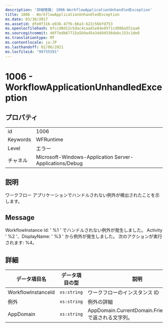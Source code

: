 ```yaml
---
description: '詳細情報: 1006-WorkflowApplicationUnhandledException'
title: 1006 - WorkflowApplicationUnhandledException
ms.date: 03/30/2017
ms.assetid: dfe0f316-e03b-47fb-b6a3-622c56bfd753
ms.openlocfilehash: bfccd0d12c5dac4caad1e84e95f1cd096a551aa0
ms.sourcegitcommit: ddf7edb67715a5b9a45e3dd44536dabc153c1de0
ms.translationtype: MT
ms.contentlocale: ja-JP
ms.lasthandoff: 02/06/2021
ms.locfileid: "99755591"
---
```

# <a name="1006---workflowapplicationunhandledexception"></a>1006 - WorkflowApplicationUnhandledException

## <a name="properties"></a>プロパティ  
  
|||  
|-|-|  
|id|1006|  
|Keywords|WFRuntime|  
|Level|エラー|  
|チャネル|Microsoft-Windows-Application Server-Applications/Debug|  
  
## <a name="description"></a>説明  

 ワークフロー アプリケーションでハンドルされない例外が検出されたことを示します。  
  
## <a name="message"></a>Message  

 WorkflowInstance Id: ' %1 ' でハンドルされない例外が発生しました。  Activity ' %2 '、DisplayName: ' %3 ' から例外が発生しました。  次のアクションが実行されます: %4。  
  
## <a name="details"></a>詳細  
  
|データ項目名|データ項目の型|説明|  
|--------------------|--------------------|-----------------|  
|WorkflowInstanceId|`xs:string`|ワークフローのインスタンス ID|  
|例外|`xs:string`|例外の詳細|  
|AppDomain|`xs:string`|AppDomain.CurrentDomain.FriendlyName で返される文字列。|
